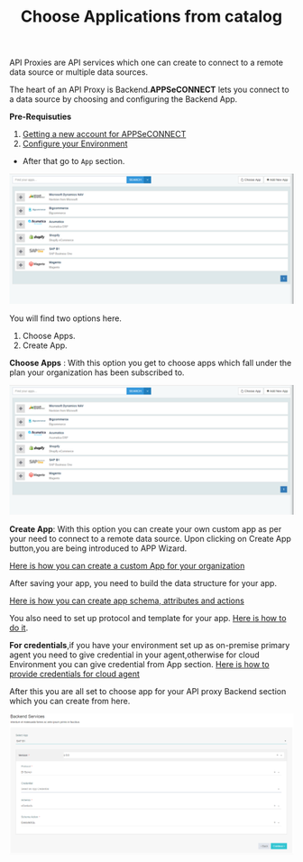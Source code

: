 ﻿---
title: "Choose Applications from catalog"
toc: true
tag: developers
category: "API-Management"
menus: 
    howtoapi:
        icon: fa fa-gg
        category: "How to guides"
        title: "Configure Apps" 
        identifier: howtochoosebackend
---
API Proxies are API services which one can create to connect to a remote data source or multiple data sources.

The heart of an API Proxy is Backend.**APPSeCONNECT** lets you connect to a data source by choosing and configuring the Backend App.

**Pre-Requisuties**

 1. [Getting a new account for APPSeCONNECT](https://www.appseconnect.com/free-trial/)
 2. [Configure your Environment](/home/getting-started/)


* After that go to `App` section.

![Backend App How To](/staticfiles/api-management/media/BackendApp-How-to.PNG)

You will find two options here.

 1. Choose Apps.
 2. Create App.
 

**Choose Apps** : With this option you get to choose apps which fall under the plan your organization has been subscribed to.

![Backend App How To](/staticfiles/api-management/media/BackendApp-How-to.PNG)


**Create App**: With this option you can create your own custom app as per your need to connect
to a remote data source.
Upon clicking on Create App button,you are being introduced to APP Wizard.

[Here is how you can create a custom App for your organization]()

After saving your app, you need to build the data structure for your app.

[Here is how you can create app schema, attributes and actions]()

You also need to set up protocol and template for your app. [Here is how to do it]().

**For credentials**,if you have your environment set up as on-premise primary agent
you need to give credential in your agent,otherwise for cloud Environment you can give 
credential from App section. [Here is how to provide credentials for cloud agent]()


After this you are all set to choose app for your API proxy Backend section which you
can create from here.

![Api Backend Configuration](/staticfiles/api-management/media/api-backend-configuration.PNG)



